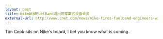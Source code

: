 ```yaml
---
layout: post
title: Nike砍掉FuelBand退出可穿戴式设备业务
external-url: http://www.cnet.com/news/nike-fires-fuelband-engineers-will-stop-making-wearable-hardware/
---
```


Tim Cook sits on Nike's board, I bet you know what is coming.